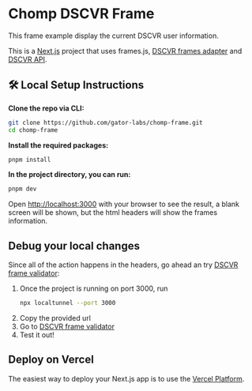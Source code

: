 # Chomp DSCVR Frame

This frame example display the current DSCVR user information.

This is a [Next.js](https://nextjs.org/) project that uses frames.js, [DSCVR frames adapter](https://docs.dscvr.one/build/frames/frame-concepts.html#frames-adapter) and [DSCVR API](https://docs.dscvr.one/build/dscvr-api/).

## 🛠️ Local Setup Instructions

**Clone the repo via CLI:**

```sh
git clone https://github.com/gator-labs/chomp-frame.git
cd chomp-frame
```

**Install the required packages:**

```sh
pnpm install
```

**In the project directory, you can run:**

```sh
pnpm dev
```

Open [http://localhost:3000](http://localhost:3000) with your browser to see the result, a blank screen will be shown, but the html headers will show the frames information.

## Debug your local changes

Since all of the action happens in the headers, go ahead an try [DSCVR frame validator](https://dscvr.one/dev/frames):

1. Once the project is running on port 3000, run 
    ```sh
    npx localtunnel --port 3000
    ```
2. Copy the provided url
3. Go to [DSCVR frame validator](https://dscvr.one/dev/frames)
4. Test it out!

## Deploy on Vercel

The easiest way to deploy your Next.js app is to use the [Vercel Platform](https://vercel.com/new).
